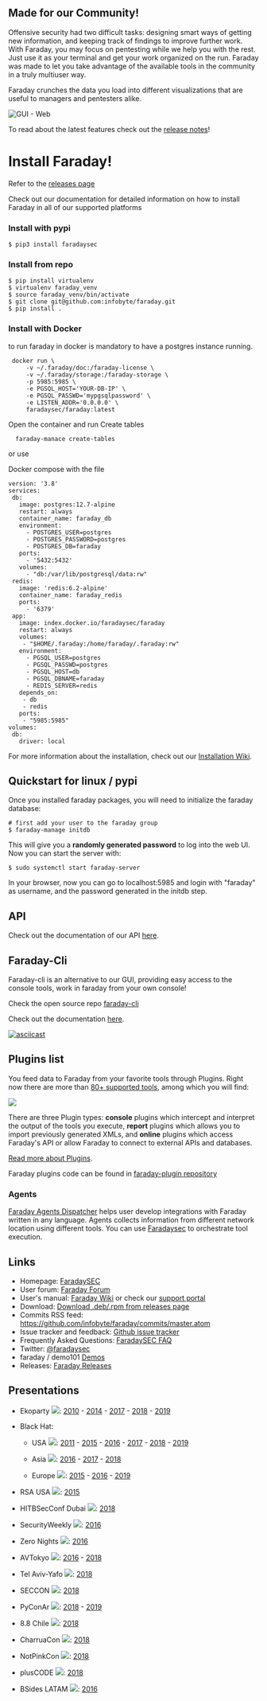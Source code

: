
## Made for our Community!

Offensive security had two difficult tasks: designing smart ways of getting new information, and keeping track of findings to improve further work. With Faraday, you may focus on pentesting while we help you with the rest. Just use it as your terminal and get your work organized on the run.
Faraday was made to let you take advantage of the available tools in the community in a truly multiuser way.

Faraday crunches the data you load into different visualizations that are useful to managers and pentesters alike.

![GUI - Web](https://docs.faradaysec.com/images/activity-dashboard/Activity_Dashboard.png)




To read about the latest features check out the [release notes](https://github.com/infobyte/faraday/blob/master/RELEASE.md)!


# Install Faraday!

Refer to the [releases page](https://github.com/infobyte/faraday/releases)

Check out our documentation for detailed information on how to install Faraday in all of our supported platforms

### Install with pypi
```shell
$ pip3 install faradaysec 
```

### Install from repo
```shell
$ pip install virtualenv
$ virtualenv faraday_venv
$ source faraday_venv/bin/activate
$ git clone git@github.com:infobyte/faraday.git
$ pip install .
```
### Install with Docker

to run faraday in docker is mandatory to have a postgres instance running.

```shell
 docker run \
     -v ~/.faraday/doc:/faraday-license \
     -v ~/.faraday/storage:/faraday-storage \
     -p 5985:5985 \
     -e PGSQL_HOST='YOUR-DB-IP' \
     -e PGSQL_PASSWD='mypgsqlpassword' \
     -e LISTEN_ADDR='0.0.0.0' \
     faradaysec/faraday:latest
  ```

Open the container and run Create tables

```shell
  faraday-manace create-tables
 ```


or use

Docker compose with the file
 ```shell
version: '3.8'
services:
  db:
    image: postgres:12.7-alpine
    restart: always
    container_name: faraday_db
    environment:
      - POSTGRES_USER=postgres
      - POSTGRES_PASSWORD=postgres
      - POSTGRES_DB=faraday
    ports:
      - '5432:5432'
    volumes:
      - "db:/var/lib/postgresql/data:rw"
  redis:
    image: 'redis:6.2-alpine'
    container_name: faraday_redis
    ports:
      - '6379'
  app:
    image: index.docker.io/faradaysec/faraday
    restart: always
    volumes:
     - "$HOME/.faraday:/home/faraday/.faraday:rw"
    environment:
      - PGSQL_USER=postgres
      - PGSQL_PASSWD=postgres
      - PGSQL_HOST=db
      - PGSQL_DBNAME=faraday
      - REDIS_SERVER=redis
    depends_on:
     - db
     - redis
    ports:
     - "5985:5985"
volumes:
  db:
    driver: local
 ```

For more information about the installation, check out our [Installation Wiki](https://github.com/infobyte/faraday/wiki/Install-Guide).

## Quickstart for linux / pypi

Once you installed faraday packages, you will need to initialize the faraday database:

```shell
# first add your user to the faraday group
$ faraday-manage initdb
```

This will give you a **randomly generated password** to log into the web UI.
Now you can start the server with:

```
$ sudo systemctl start faraday-server
```

In your browser, now you can go to localhost:5985 and login with "faraday" as username, and the password generated in the initdb step.


## API

Check out the documentation of our API [here](https://api.faradaysec.com/).

## Faraday-Cli
Faraday-cli is an alternative to our GUI, providing easy access to the console tools, work in faraday from your own console!

Check the open source repo [faraday-cli](https://github.com/infobyte/faraday-cli)

Check out the documentation [here](https://docs.faraday-cli.faradaysec.com/).


[![asciicast](https://asciinema.org/a/384132.svg)](https://asciinema.org/a/384132)



## Plugins list

You feed data to Faraday from your favorite tools through Plugins. Right now there are more than [80+ supported tools](https://github.com/infobyte/faraday/wiki/Plugin-List), among which you will find:

![](https://raw.github.com/wiki/infobyte/faraday/images/plugins/Plugins.png)

There are three Plugin types: **console** plugins which intercept and interpret the output of the tools you execute, **report** plugins which allows you to import previously generated XMLs, and **online** plugins which access Faraday's API or allow Faraday to connect to external APIs and databases.

[Read more about Plugins](http://github.com/infobyte/faraday/wiki/Plugin-List).

Faraday plugins code can be found in [faraday-plugin repository](https://github.com/infobyte/faraday_plugins)

### Agents

[Faraday Agents Dispatcher](https://github.com/infobyte/faraday_agent_dispatcher) helps user develop integrations with Faraday written in any language.
Agents collects information from different network location using different tools. You can use [Faradaysec](https://www.faradaysec.com) to orchestrate tool execution.


## Links

* Homepage: [FaradaySEC](https://www.faradaysec.com)
* User forum: [Faraday Forum](https://github.com/infobyte/faraday/issues)
* User's manual: [Faraday Wiki](https://docs.faradaysec.com) or check our [support portal](https://support.faradaysec.com/portal/home)
* Download: [Download .deb/.rpm from releases page](https://github.com/infobyte/faraday/releases)
* Commits RSS feed: https://github.com/infobyte/faraday/commits/master.atom
* Issue tracker and feedback: [Github issue tracker](https://github.com/infobyte/faraday/issues)
* Frequently Asked Questions: [FaradaySEC FAQ](https://docs.faradaysec.com/FAQ/)
* Twitter: [@faradaysec](https://twitter.com/faradaysec)
* faraday / demo101 [Demos](https://demo101.faradaysec.com/#/login)
* Releases: [Faraday Releases](https://github.com/infobyte/faraday/releases/)

## Presentations

* Ekoparty ![](https://raw.github.com/wiki/infobyte/faraday/images/flags/argentina.png):
    [2010](http://vimeo.com/16516987) -
    [2014](https://www.youtube.com/watch?v=_j0T2S6Ppfo) -
    [2017](http://blog.infobytesec.com/2017/10/ekoparty-2017-review_23.html) -
    [2018](http://blog.infobytesec.com/2018/10/ekoparty-2018-review_18.html) -
    [2019](https://medium.com/faraday/ekoparty-2019-review-abd1940ac8c6?source=collection_home---4------5-----------------------)

* Black Hat:
    * USA ![](https://raw.github.com/wiki/infobyte/faraday/images/flags/usa.png):
        [2011](http://www.infobytesec.com/down/Faraday_BH2011_Arsenal.pdf) -
        [2015](https://www.blackhat.com/us-15/arsenal.html#faraday) -
        [2016](https://www.blackhat.com/us-16/arsenal.html#faraday) -
        [2017](https://www.blackhat.com/us-17/event-sponsors.html#faraday) -
        [2018](https://www.blackhat.com/us-18/event-sponsors.html#faraday) -
        [2019](https://medium.com/faraday/another-year-at-las-vegas-with-faraday-21b0edcf8d6?source=collection_home---4------8-----------------------)

    * Asia ![](https://raw.github.com/wiki/infobyte/faraday/images/flags/singapore.png):
        [2016](https://www.blackhat.com/asia-16/arsenal.html#faraday) -
        [2017](https://www.blackhat.com/asia-17/arsenal.html#faraday) -
        [2018](https://www.blackhat.com/asia-18/arsenal.html#faraday-v3-collaborative-penetration-test-and-vulnerability-management-platform)

    * Europe ![](https://raw.github.com/wiki/infobyte/faraday/images/flags/europe.png):
        [2015](https://www.blackhat.com/eu-15/arsenal.html#faraday) -
        [2016](https://www.blackhat.com/eu-16/arsenal.html#faraday) -
        [2019](https://medium.com/faraday/the-end-of-the-year-is-always-jam-packed-it-is-a-period-for-looking-back-and-celebrating-the-road-fcf5cb007a3a)

* RSA USA ![](https://raw.github.com/wiki/infobyte/faraday/images/flags/usa.png):
    [2015](https://www.rsaconference.com/events/us15/expo-sponsors/exhibitor-list/1782/infobyte-llc)

* HITBSecConf Dubai ![](https://raw.github.com/wiki/infobyte/faraday/images/flags/uae.png):
   [2018](https://conference.hitb.org/hitbsecconf2018dxb/hitb-armory/)

* SecurityWeekly ![](https://raw.github.com/wiki/infobyte/faraday/images/flags/usa.png):
   [2016](http://securityweekly.com/2016/08/02/security-weekly-475-federico-kirschbaum/)

* Zero Nights ![](https://raw.github.com/wiki/infobyte/faraday/images/flags/russia.png):
   [2016](https://www.slideshare.net/AlexanderLeonov2/enterprise-vulnerability-management-zeronights16)

* AVTokyo ![](https://raw.github.com/wiki/infobyte/faraday/images/flags/japan.png):
    [2016](http://en.avtokyo.org/avtokyo2016/event) -
    [2018](http://en.avtokyo.org/avtokyo2018/event)

* Tel Aviv-Yafo ![](https://raw.github.com/wiki/infobyte/faraday/images/flags/israel.png):
   [2018](https://www.meetup.com/infobyte/events/254031671/)

* SECCON ![](https://raw.github.com/wiki/infobyte/faraday/images/flags/japan.png):
   [2018](https://2018.seccon.jp/seccon/yorozu2018.html)


* PyConAr ![](https://raw.github.com/wiki/infobyte/faraday/images/flags/argentina.png):
   [2018](https://eventos.python.org.ar/events/pyconar2018/activity/75/) -
   [2019](https://eventos.python.org.ar/events/pyconar2019/activity/251/)

* 8.8 Chile ![](https://raw.github.com/wiki/infobyte/faraday/images/flags/chile.png):
   [2018](http://blog.infobytesec.com/2018/11/chronicles-of-trip-to-santiago-88-review.html)

* CharruaCon ![](https://raw.github.com/wiki/infobyte/faraday/images/flags/uruguay.png):
   [2018](https://charrua.org/presentaciones2018/Love_is_in_the_air__Reverse_Engineering_a_hitty_drone.pdf)

* NotPinkCon ![](https://raw.github.com/wiki/infobyte/faraday/images/flags/argentina.png):
   [2018](https://twitter.com/NotPinkCon)

* plusCODE ![](https://raw.github.com/wiki/infobyte/faraday/images/flags/argentina.png):
   [2018](http://pluscode.cc/portfolio_page/introduccion-practica-al-hardware-hacking/)

* BSides LATAM ![](https://raw.github.com/wiki/infobyte/faraday/images/flags/brazil.png):
   [2016](http://www.infobytesec.com/down/Faraday_BsideLatam_2016.pdf)
